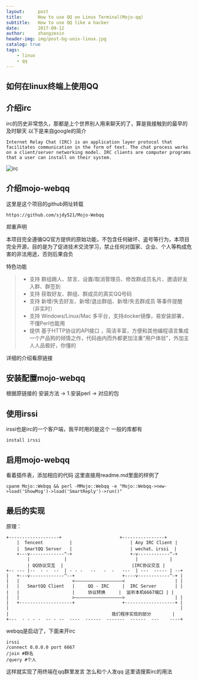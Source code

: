 ```yaml
---
layout:     post
title:      How to use QQ on Linux Terminal(Mojo-qq)
subtitle:   How to use QQ like a hacker
date:       2017-09-12
author:     zhangzexin
header-img: img/post-bg-unix-linux.jpg
catalog: true
tags:
    - linux
    - qq
---
```


## 如何在linux终端上使用QQ
## 介绍irc
irc的历史非常悠久，那都是上个世界别人用来聊天的了，算是我接触到的最早的及时聊天
以下是来自google的简介
```
Internet Relay Chat (IRC) is an application layer protocol that facilitates communication in the form of text. The chat process works on a client/server networking model. IRC clients are computer programs that a user can install on their system.
```
![irc](http://img.blog.csdn.net/20170911234500188?watermark/2/text/aHR0cDovL2Jsb2cuY3Nkbi5uZXQvVm9pZEsy/font/5a6L5L2T/fontsize/400/fill/I0JBQkFCMA==/dissolve/70/gravity/SouthEast)

## 介绍mojo-webqq
这里是这个项目的github网址转载
```
https://github.com/sjdy521/Mojo-Webqq
```
郑重声明

本项目完全遵循QQ官方提供的原始功能，不包含任何破坏、盗号等行为，本项目完全开源，目的是为了促进技术交流学习，禁止任何对国家、企业、个人等构成危害的非法用途，否则后果自负

特色功能
> * 支持 群组踢人、禁言、设置/取消管理员、修改群成员名片、邀请好友入群、群签到
> * 支持 获取好友、群组、群成员的真实QQ号码
> * 支持 新增/失去好友、新增/退出群组、新增/失去群成员 等事件提醒（非实时）
> * 支持 Windows/Linux/Mac 多平台，支持docker镜像，易安装部署，不懂Perl也能用
> * 提供 基于HTTP协议的API接口 ，简洁丰富，方便和其他编程语言集成一个产品狗的倾情之作，代码由内而外都更加注重“用户体验”，外加主人人品极好，你懂的

详细的介绍看原链接

## 安装配置mojo-webqq

根据原链接的 安装方法 -> 1.安装perl -> 对应的包

## 使用irssi
irssi也是irc的一个客户端，我平时用的是这个 
一般的库都有
```
install irssi
```

## 启用mojo-webqq
看着插件表，添加相应的代码 
这里直接用readme.md里面的样例了
```
cpanm Mojo::Webqq && perl -MMojo::Webqq -e "Mojo::Webqq->new->load('ShowMsg')->load('SmartReply')->run()"
```

## 最后的实现
原理：
```
+-------------------+                      +----------------+  
	|  Tencent          |                      | Any IRC Client |
	|  SmartQQ Server   |                      | wechat、irssi  |
	+---v-------------^-+                      +-v------------^-+     
		|             |                          |            |
		| QQ协议交互  |                          |IRC协议交互 |
+-- --- |--  - -  --  | - - -   --   -  -   ---  | ---  ----- | --+
|   +---v-------------^--+                  +----v------------^-+ |   
|   |                    <——————————————————<                   | |
|   |   SmartQQ Client   |     QQ - IRC     |  IRC Server       | |
|   |                    |     协议转换     |  监听本机6667端口 | |
|   |                    >——————————————————>                   | | 
|   +--------------------+                  +-------------------+ |
|                                                                 |
|                                       我们程序实现的部分        | 
+---  - - - -  -- - --  ----  ------  -------  ------  ---    ----+
```
webqq是启动了，下面来开irc
```
irssi
/connect 0.0.0.0 port 6667
/join #群名
/query #个人
```
这样就实现了用终端在qq群里发言 
怎么和个人发qq 
这里请搜索irc的用法

